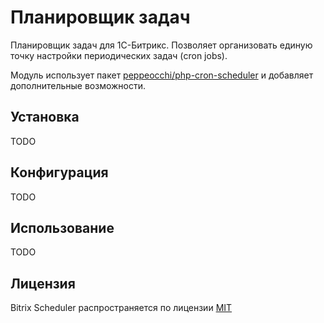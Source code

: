 # Планировщик задач

Планировщик задач для 1С-Битрикс. Позволяет организовать единую точку настройки периодических задач (cron jobs).

Модуль использует пакет [peppeocchi/php-cron-scheduler](https://packagist.org/packages/peppeocchi/php-cron-scheduler) и добавляет дополнительные возможности.

## Установка

TODO

## Конфигурация

TODO

## Использование

TODO

## Лицензия

Bitrix Scheduler распространяется по лицензии [MIT](LICENSE)
